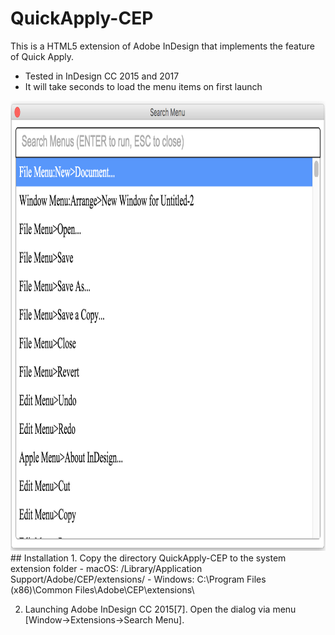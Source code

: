 # QuickApply-CEP
This is a HTML5 extension of Adobe InDesign that implements the feature of Quick Apply.

- Tested in InDesign CC 2015 and 2017
- It will take seconds to load the menu items on first launch
<img src="img/Screenshot.png" height="720"/>
## Installation
1. Copy the directory QuickApply-CEP to the system extension folder
  - macOS: /Library/Application Support/Adobe/CEP/extensions/
  - Windows: C:\Program Files (x86)\Common Files\Adobe\CEP\extensions\

2. Launching Adobe InDesign CC 2015[7]. Open the dialog via menu [Window->Extensions->Search Menu].

